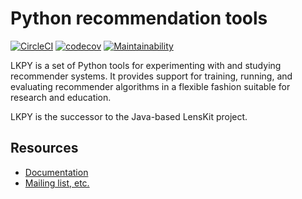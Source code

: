 # Python recommendation tools

[![CircleCI](https://circleci.com/gh/lenskit/lkpy.svg?style=svg)](https://circleci.com/gh/lenskit/lkpy)
[![codecov](https://codecov.io/gh/lenskit/lkpy/branch/master/graph/badge.svg)](https://codecov.io/gh/lenskit/lkpy)
[![Maintainability](https://api.codeclimate.com/v1/badges/c02098c161112e19c148/maintainability)](https://codeclimate.com/github/lenskit/lkpy/maintainability)

LKPY is a set of Python tools for experimenting with and studying recommender
systems.  It provides support for training, running, and evaluating recommender
algorithms in a flexible fashion suitable for research and education.

LKPY is the successor to the Java-based LensKit project.

## Resources

- [Documentation](https://lkpy.lenskit.org)
- [Mailing list, etc.](https://lenskit.org/connect)
